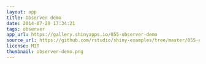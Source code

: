 ```yaml
---
layout: app
title: Observer demo
date: 2014-07-29 17:34:21
tags: observer
app_url: https://gallery.shinyapps.io/055-observer-demo
source_url: https://github.com/rstudio/shiny-examples/tree/master/055-observer-demo
license: MIT
thumbnail: observer-demo.png
---
```

